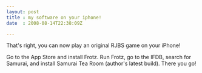 ```yaml
---
layout: post
title : my software on your iphone!
date  : 2008-08-14T22:38:09Z

---
```

That's right, you can now play an original RJBS game on your iPhone!

Go to the App Store and install Frotz.  Run Frotz, go to the IFDB, search for Samurai, and install Samurai Tea Room (author's latest build).  There you go! 
